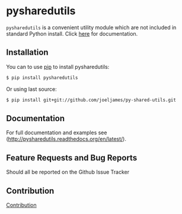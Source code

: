 pysharedutils
=============

`pysharedutils` is a convenient utility module which are not included in standard Python install. Click [here](http://pysharedutils.readthedocs.org/en/latest/) for documentation.

Installation
------------

You can to use [pip](https://pypi.python.org/pypi/pip) to install pysharedutils:
``` bash
$ pip install pysharedutils
```
Or using last source:
``` bash
$ pip install git+git://github.com/joeljames/py-shared-utils.git
```

Documentation
-------------
For full documentation and examples see (http://pysharedutils.readthedocs.org/en/latest/).


Feature Requests and Bug Reports
--------------------------------

Should all be reported on the Github Issue Tracker

Contribution
------------

[Contribution](CONTRIBUTING.md)

